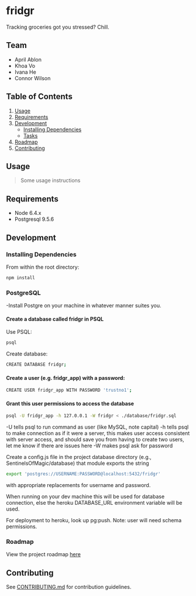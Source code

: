 # fridgr 
Tracking groceries got you stressed? Chill.

## Team

  - April Ablon
  - Khoa Vo
  - Ivana He
  - Connor Wilson

## Table of Contents

1. [Usage](#Usage)
2. [Requirements](#requirements)
3. [Development](#development)
    - [Installing Dependencies](#installing-dependencies)
    - [Tasks](#tasks)
4. [Roadmap](#roadmap)
5. [Contributing](#contributing)

## Usage

> Some usage instructions

## Requirements

- Node 6.4.x
- Postgresql 9.5.6

## Development

### Installing Dependencies

From within the root directory:

```sh
npm install
```

### PostgreSQL

-Install Postgre on your machine in whatever manner suites you.

#### Create a database called fridgr in PSQL
Use PSQL:
```sh
psql
```
Create database:
```sh
CREATE DATABASE fridgr;
```

#### Create a user (e.g. fridgr_app) with a password:
```sh
CREATE USER fridgr_app WITH PASSWORD 'trustno1';
```

#### Grant this user permissions to access the database 

```sh
psql -U fridgr_app -h 127.0.0.1 -W fridgr < ./database/fridgr.sql
```
-U tells psql to run command as user (like MySQL, note capital)
-h tells psql to make connection as if it were a server, this makes user access consistent with server access, and should save you from having to create two users, let me know if there are issues here
-W makes psql ask for password

Create a config.js file in the project database directory (e.g., SentinelsOfMagic/database) that module exports the string
```sh
export 'postgres://USERNAME:PASSWORD@localhost:5432/fridgr'
```
with appropriate replacements for username and password.

When running on your dev machine this will be used for database connection, else the heroku DATABASE_URL environment variable will be used.

For deployment to heroku, look up pg:push. Note: user will need schema permissions.


### Roadmap

View the project roadmap [here](https://trello.com/b/CBEpWlz0)


## Contributing

See [CONTRIBUTING.md](CONTRIBUTING.md) for contribution guidelines.

